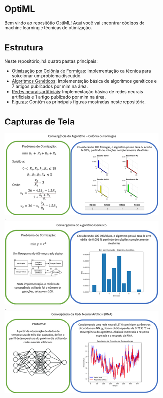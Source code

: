 # OptiML

Bem vindo ao repositótio OptiML! Aqui você vai encontrar códigos de machine learning e técnicas de otimização.

# Estrutura

Neste repositório, há quatro pastas principais:
- [Otimização por Colônia de Formigas](https://github.com/mariaelisaoctaviano/OptiML/tree/main/Otimiza%C3%A7%C3%A3o%20por%20Col%C3%B4nia%20de%20Formigas): Implementação da técnica para solucionar um problema discutido.
- [Algoritmos Genéticos](https://github.com/mariaelisaoctaviano/OptiML/tree/main/Algoritmos%20Gen%C3%A9ticos): Implementação básica de algoritmos genéticos e 7 artigos publicados por mim na área.
- [Redes neurais artificiais](https://github.com/mariaelisaoctaviano/OptiML/tree/main/Redes%20Neurais%20Artificiais): Implementação básica de redes neurais artificiais e 1 artigo publicado por mim na área.
- [Figuras](https://github.com/mariaelisaoctaviano/OptiML/tree/main/Figuras): Contém as principais figuras mostradas neste repositório.

# Capturas de Tela
![Figure](https://github.com/mariaelisaoctaviano/OptiML/blob/main/Figuras/Ant.png).
![Figure](https://github.com/mariaelisaoctaviano/OptiML/blob/main/Figuras/AG.png).
![Figure](https://github.com/mariaelisaoctaviano/OptiML/blob/main/Figuras/RNA.png)
  

